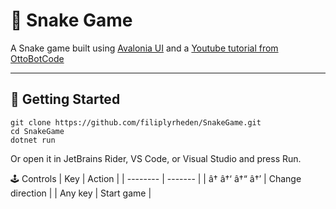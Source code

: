 # 🐍 Snake Game 

A Snake game built using [Avalonia UI](https://avaloniaui.net/) and a [Youtube tutorial from OttoBotCode](https://www.youtube.com/watch?v=uzAXxFBbVoE)

---

## 🚀 Getting Started

```
git clone https://github.com/filiplyrheden/SnakeGame.git
cd SnakeGame
dotnet run
```

Or open it in JetBrains Rider, VS Code, or Visual Studio and press Run.

🕹️ Controls
| Key | Action |
| -------- | ------- |
| â† â†‘ â†“ â†’ | Change direction |
| Any key | Start game |
